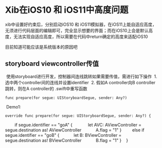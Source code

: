 # Xib在iOS10 和 iOS11中高度问题

xib中设置好约束后，分别启动iOS10 和 iOS11模拟器，在iOS11上能自适应高度，无须进行代码层面的编辑即可，完全显示想要的界面；而在iOS10上会是默认高度，无法实现自适应高度，所以需要在代码中return确定的高度来适配iOS10

目前知道可能应该是系统版本的原因吧



## storyboard viewcontroller传值 

  使用storyboard进行开发，控制器间连线跳转如果需要传值，需进行如下操作
  1. 选中两个controller间的连线并设置identifier
  2. 假如A controller向B controller跳转，则在A controller的 .swift中重写函数
  
    func prepare(for segue: UIStoryboardSegue, sender: Any?)
    
  Demo1:
  
    override func prepare(for segue: UIStoryboardSegue, sender: Any?) {
          if segue.identifier == "goA"
         {
             let AVC: AViewController = segue.destination as! AViewController
             A.flag = "1"
         }
         else if segue.identifier == "goB"
         {
             let B: BViewController = segue.destination as! BViewController
             B.flag = "1"
         }
     }
